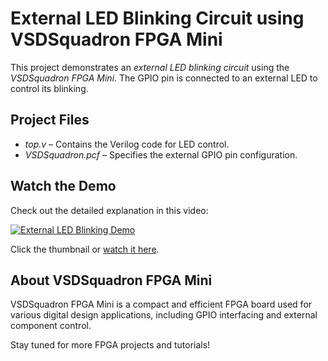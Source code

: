 # External LED Blinking Circuit using VSDSquadron FPGA Mini  

This project demonstrates an *external LED blinking circuit* using the *VSDSquadron FPGA Mini*. The GPIO pin is connected to an external LED to control its blinking.  

## Project Files  
- *top.v* – Contains the Verilog code for LED control.  
- *VSDSquadron.pcf* – Specifies the external GPIO pin configuration.  

## Watch the Demo  
Check out the detailed explanation in this video:  

[![External LED Blinking Demo](https://img.youtube.com/vi/Irea0eXNjq0/0.jpg)](https://youtu.be/Irea0eXNjq0?si=mbeXrDRhDPAxkuRw)  

Click the thumbnail or [watch it here](https://youtu.be/Irea0eXNjq0?si=mbeXrDRhDPAxkuRw).  

## About VSDSquadron FPGA Mini  
VSDSquadron FPGA Mini is a compact and efficient FPGA board used for various digital design applications, including GPIO interfacing and external component control.  

Stay tuned for more FPGA projects and tutorials!

